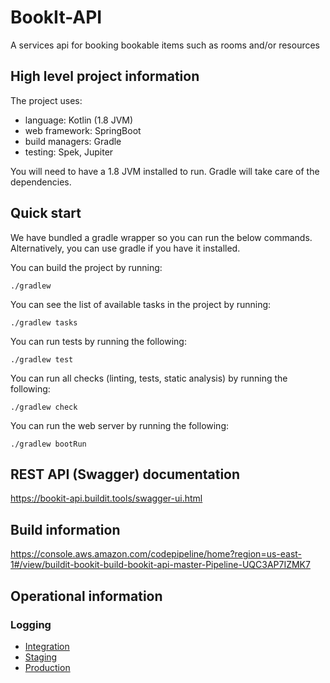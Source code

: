 # BookIt-API

A services api for booking bookable items such as rooms and/or resources

## High level project information

The project uses:
 
 - language: Kotlin (1.8 JVM) 
 - web framework: SpringBoot
 - build managers: Gradle
 - testing: Spek, Jupiter

You will need to have a 1.8 JVM installed to run.  Gradle will take care of the 
dependencies.

## Quick start

We have bundled a gradle wrapper so you can run the below commands.  Alternatively, you can use gradle if you have it installed.

You can build the project by running:
```$sh
./gradlew
```  

You can see the list of available tasks in the project by running:
```$sh
./gradlew tasks
```  

You can run tests by running the following:
```$sh
./gradlew test
```

You can run all checks (linting, tests, static analysis) by running the following:
```$sh
./gradlew check
```

You can run the web server by running the following:
```$sh
./gradlew bootRun
```

## REST API (Swagger) documentation

https://bookit-api.buildit.tools/swagger-ui.html


## Build information

https://console.aws.amazon.com/codepipeline/home?region=us-east-1#/view/buildit-bookit-build-bookit-api-master-Pipeline-UQC3AP7IZMK7

## Operational information

### Logging

* [Integration](https://console.aws.amazon.com/cloudwatch/home?region=us-east-1#logStream:group=buildit-bookit-integration-app-bookit-api-master)
* [Staging](https://console.aws.amazon.com/cloudwatch/home?region=us-east-1#logStream:group=buildit-bookit-staging-app-bookit-api-master)
* [Production](https://console.aws.amazon.com/cloudwatch/home?region=us-east-1#logStream:group=buildit-bookit-production-app-bookit-api-master)

